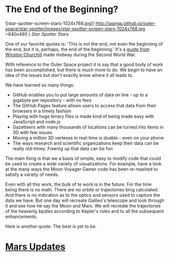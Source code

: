 The End of the Beginning?
===

![star-spotter-screen-stars-1024x768.jpg]( http://jaanga.github.io/outer-space/star-spotter/images/star-spotter-screen-stars-1024x768.jpg =640x480 )
_Star Spotter Stars_

One of our favorite quotes is: 'This is not the end, not even the beginning of the end, but it is, perhaps, the end of the beginning.' 
It's a [quote from Winston Churchill]( https://en.wikiquote.org/wiki/Winston_Churchill#The_Second_World_War_ ) made midway during the Second World War.

With reference to the Outer Space project it is say that a good body of work has been accomplished, but there is much more to do.
We begin to have an idea of the issues but don't exactly know where it all leads to.

We have learned so many things:

* GitHub enables you to put large amounts of data on line - up to a gigabyte per repository - with no fees
* The GitHub Pages feature allows users to access that data from their browsers in a timely fashion
* Playing with huge binary files is made kind of being made easy with JavaScript and node.js
* Gazetteers with many thousands of locations can be turned into items in 3D with few issues
* Moving a million 3D vertexes in real-time is doable - even on your phone
* The ways research and scientific organizations keep their data can be really old-timey. Freeing up that data can be fun

The main thing is that we a basis of simple, easy to modify code that could be used to create a wide variety of visualizations.
For example, have a look at the many ways the Moon Voyager Gamer code has been re-mashed to satisfy a variety of needs.


Even with all this work, the bulk of te work is in the future. For the time being there is no math. 
There are no orbits or trajectories bing calculated.
And there is no indication as to the optics and sensors used to capture the data we have. But one day will recreate Galileo's telescope and look through it and see how he say the Moon and Mars.
We will recreate the trajectories of the heavenly bpdies according to Kepler's rules and to all the subsequent enhancements.

Here is another quote: The best is yet to be.


[Mars Updates]( http://jaanga.github.io/outer-space/blog/index.html#2015-10-25_mars-updates_mars.md )
===
